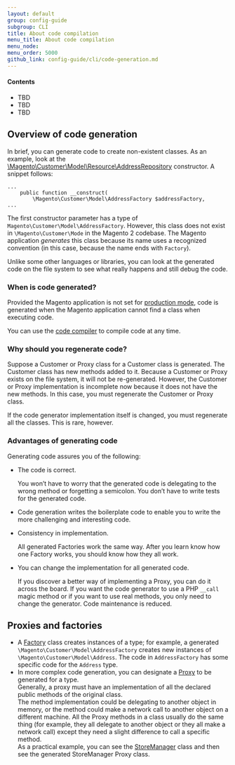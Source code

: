 ```yaml
---
layout: default
group: config-guide
subgroup: CLI
title: About code compilation
menu_title: About code compilation
menu_node: 
menu_order: 5000
github_link: config-guide/cli/code-generation.md
---
```


#### Contents
*	TBD
*	TBD
*	TBD

<h2 id="codegen-over">Overview of code generation</h2>
In brief, you can generate code to create non-existent classes. As an example, look at the <a href="{{ site.mage2000url }}app/code/Magento/Customer/Model/Resource/AddressRepository.php" target="_blank">\Magento\Customer\Model\Resource\AddressRepository</a> constructor. A snippet follows:

	...
	    public function __construct(
	        \Magento\Customer\Model\AddressFactory $addressFactory,	
	...

The first constructor parameter has a type of `Magento\Customer\Model\AddressFactory`. However, this class does not exist in `\Magento\Customer\Mode` in the Magento 2 codebase. The Magento application *generates* this class because its name uses a recognized convention (in this case, because the name ends with `Factory`).

Unlike some other languages or libraries, you can look at the generated code on the file system to see what really happens and still debug the code.

<h3 id="codegen-over-when">When is code generated?</h3>
Provided the Magento application is not set for <a href="{{ site.gdeurl }}config-guide/bootstrap/magento-modes.html#mode-production">production mode</a>, code is generated when the Magento application cannot find a class when executing code.</p>

You can use the <a href="{{ site.gdeurl }}config-guide/cli/config-cli-subcommands-compiler.html">code compiler</a> to compile code at any time.

<h3 id="codegen-over-why">Why should you regenerate code?</h3>
Suppose a Customer or Proxy class for a Customer class is generated. The Customer class has new methods added to it. Because a Customer or Proxy exists on the file system, it will not be re-generated. However, the Customer or Proxy implementation is incomplete now because it does not have the new methods. In this case, you must regenerate the Customer or Proxy class.

If the code generator implementation itself is changed, you must regenerate all the classes. This is rare, however.

<h3 id="codegen-over-adv">Advantages of generating code</h3>
Generating code assures you of the following:

*	The code is correct.
	
	You won’t have to worry that the generated code is delegating to the wrong method or forgetting a semicolon. You don’t have to write tests for the generated code.
*	Code generation writes the boilerplate code to enable you to write the more challenging and interesting code.
*	Consistency in implementation. 
	
	All generated Factories work the same way. After you learn know how one Factory works, you should know how they all work.
*	You can change the implementation for all generated code.

	If you discover a better way of implementing a Proxy, you can do it across the board. If you want the code generator to use a PHP `__call` magic method or if you want to use real methods, you only need to change the generator. Code maintenance is reduced.

<h2 id="codegen-over-prox">Proxies and factories</h2>
<ul><li>A <a href="{{ site.gdeurl }}extension-dev-guide/depend-inj.html#dep-inj-mod-type-fact">Factory</a> class creates instances of a type; for example, a generated <code>\Magento\Customer\Model\AddressFactory</code> creates new instances of <code>\Magento\Customer\Model\Address</code>. The code in <code>AddressFactory</code> has some specific code for the <code>Address</code> type.</li>
<li>In more complex code generation, you can designate a <a href="{{ site.gdeurl }}extension-dev-guide/depend-inj.html#dep-inj-preview-cons">Proxy</a> to be generated for a type.<br>
 Generally, a proxy must have an implementation of all the declared public methods of the original class.</br>
The method implementation could be delegating to another object in memory, or the method could make a network call to another object on a different machine. All the Proxy methods in a class usually do the same thing (for example, they all delegate to another object or they all make a network call) except they need a slight difference to call a specific method.<br>
As a practical example, you can see the <a href="{{ site.mage2000url }}app/code/Magento/Store/Model/StoreManager.php" target="_blank">StoreManager</a> class and then see the generated StoreManager Proxy class.</li></ul>



